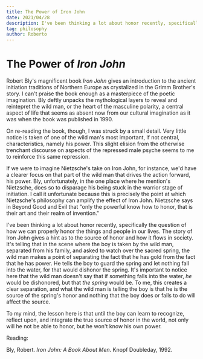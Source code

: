 ```yaml
---
title: The Power of Iron John
date: 2021/04/28
description: I've been thinking a lot about honor recently, specifically the question of how we can properly honor the things and people in our lives
tag: philosophy
author: Roberto
---
```


# The Power of _Iron John_

Robert Bly's magnificent book _Iron John_ gives an introduction to the ancient initiation traditions of Northern Europe as crystalized in the Grimm Brother's story. I can't praise the book enough as a masterpiece of the poetic imagination. Bly deftly unpacks the mythological layers to reveal and reintepret the wild man, or the heart of the masculine polarity, a central aspect of life that seems as absent now from our cultural imagination as it was when the book was published in 1990.

On re-reading the book, though, I was struck by a small detail. Very little notice is taken of one of the wild man's most important, if not central, characteristics, namely his power. This slight elision from the otherwise trenchant discourse on aspects of the repressed male psyche seems to me to reinforce this same repression.

If we were to imagine Nietzsche's take on Iron John, for instance, we'd have a clearer focus on that part of the wild man that drives the action forward, his power. Bly, unfortunately, in the one place where he mention's Nietzsche, does so to disparage his being stuck in the warrior stage of initiation. I call it unfortunate because this is precisely the point at which Nietzsche's philosophy can amplify the effect of Iron John. Nietzsche says in Beyond Good and Evil that "only the powerful know how to honor, that is their art and their realm of invention."

I've been thinking a lot about honor recently, specifically the question of how we can properly honor the things and people in our lives. The story of Iron John gives a hint as to the source of honor and how it flows in society. It's telling that in the scene where the boy is taken by the wild man, separated from his family, and asked to watch over the sacred spring, the wild man makes a point of separating the fact that he has gold from the fact that he has power. He tells the boy to guard the spring and let nothing fall into the water, for that would dishonor the spring. It's important to notice here that the wild man doesn't say that if something falls into the water, _he_ would be dishonored, but that _the spring_ would be. To me, this creates a clear separation, and what the wild man is telling the boy is that he is the source of the spring's honor and nothing that the boy does or fails to do will affect the source.

To my mind, the lesson here is that until the boy can learn to recognize, reflect upon, and integrate the true source of honor in the world, not only will he not be able to honor, but he won't know his own power.

Reading:

Bly, Robert. _Iron John: A Book About Men_. Knopf Doubleday, 1992.
